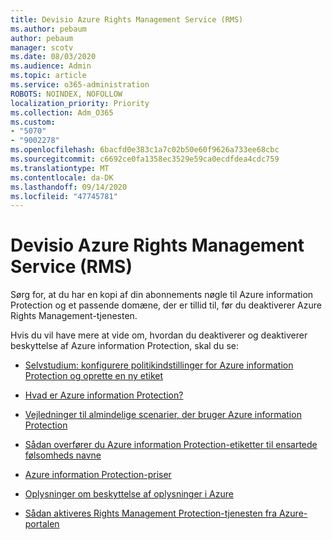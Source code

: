 ```yaml
---
title: Devisio Azure Rights Management Service (RMS)
ms.author: pebaum
author: pebaum
manager: scotv
ms.date: 08/03/2020
ms.audience: Admin
ms.topic: article
ms.service: o365-administration
ROBOTS: NOINDEX, NOFOLLOW
localization_priority: Priority
ms.collection: Adm_O365
ms.custom:
- "5070"
- "9002278"
ms.openlocfilehash: 6bacfd0e383c1a7c02b50e60f9626a733ee68cbc
ms.sourcegitcommit: c6692ce0fa1358ec3529e59ca0ecdfdea4cdc759
ms.translationtype: MT
ms.contentlocale: da-DK
ms.lasthandoff: 09/14/2020
ms.locfileid: "47745781"
---
```

# <a name="decommission-azure-rights-management-service-rms"></a>Devisio Azure Rights Management Service (RMS)

Sørg for, at du har en kopi af din abonnements nøgle til Azure information Protection og et passende domæne, der er tillid til, før du deaktiverer Azure Rights Management-tjenesten.

Hvis du vil have mere at vide om, hvordan du deaktiverer og deaktiverer beskyttelse af Azure information Protection, skal du se:

- [Selvstudium: konfigurere politikindstillinger for Azure information Protection og oprette en ny etiket](https://docs.microsoft.com/azure/information-protection/get-started/infoprotect-quick-start-tutorial)
- [Hvad er Azure information Protection?](https://docs.microsoft.com/azure/information-protection/what-is-information-protection)
- [Vejledninger til almindelige scenarier, der bruger Azure information Protection](https://docs.microsoft.com/azure/information-protection/how-to-guides)  
    
- [Sådan overfører du Azure information Protection-etiketter til ensartede følsomheds navne](https://docs.microsoft.com/azure/information-protection/configure-policy-migrate-labels)  
    
- [Azure information Protection-priser](https://azure.microsoft.com/pricing/details/information-protection)  
    
- [Oplysninger om beskyttelse af oplysninger i Azure](https://docs.microsoft.com/azure/information-protection/get-started/requirements)  
    
- [Sådan aktiveres Rights Management Protection-tjenesten fra Azure-portalen](https://docs.microsoft.com/azure/information-protection/deploy-use/activate-azure)